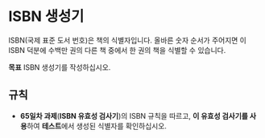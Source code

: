 # ISBN 생성기

ISBN(국제 표준 도서 번호)은 책의 식별자입니다. 올바른 숫자 순서가 주어지면 이 ISBN 덕분에 수백만 권의 다른 책 중에서 한 권의 책을 식별할 수 있습니다.

**목표**
ISBN 생성기를 작성하십시오.

## 규칙

- **65일차 과제**(**ISBN 유효성 검사기**)의 ISBN 규칙을 따르고, **이 유효성 검사기를 사용**하여 **테스트**에서 생성된 식별자를 확인하십시오.

